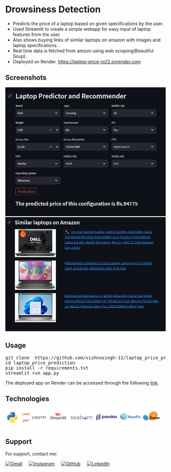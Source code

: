 # Drowsiness Detection

- Predicts the price of a laptop based on given specifications by the user.
- Used Streamlit to create a simple webapp for easy input of laptop features from the user.
- Also shows buying links of similar laptops on amazon with images and laptop specifications . 
- Real time data is fetched from amzon using web scraping(Beautiful Soup).
- Deployed on Render. https://laptop-price-iq22.onrender.com 

## Screenshots
<img width=700 src="https://raw.githubusercontent.com/vishnusingh-12/laptop_price_prediction/master/readme/Capture.PNG">
<img width=700 src="https://raw.githubusercontent.com/vishnusingh-12/laptop_price_prediction/master/readme/Capture2.PNG">



## Usage
<pre>git clone  https://github.com/vishnusingh-12/laptop_price_prediction
cd laptop_price_prediction
pip install -r requirements.txt
streamlit run app.py </pre>


The deployed app on Render can be accessed through the following <a href="https://laptop-price-iq22.onrender.com">link</a>.


## Technologies
<img src="https://raw.githubusercontent.com/vishnusingh-12/laptop_price_prediction/master/readme/techs.PNG">

## Support

For support, contact me:

[<img src="https://img.icons8.com/color/48/000000/gmail.png" alt="Gmail" width="30" height="30">](mailto:vishnusingh1995@gmail.com)
&nbsp;&nbsp;&nbsp;
[<img src="https://img.icons8.com/color/48/000000/instagram-new.png" alt="Instagram" width="30" height="30">](https://www.instagram.com/vishnusingh12/)
&nbsp;&nbsp;&nbsp;
[<img src="https://img.icons8.com/ios-filled/50/000000/github.png" alt="GitHub" width="30" height="30">](https://github.com/vishnusingh-12)
&nbsp;&nbsp;&nbsp;
[<img src="https://img.icons8.com/color/48/000000/linkedin.png" alt="LinkedIn" width="30" height="30">](https://www.linkedin.com/in/singh-vishnu)


